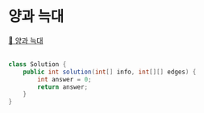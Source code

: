 # 양과 늑대
[:link: 양과 늑대](https://programmers.co.kr/learn/courses/30/lessons/92343)  
<br>

```java
class Solution {
    public int solution(int[] info, int[][] edges) {
        int answer = 0;
        return answer;
    }
}
```


